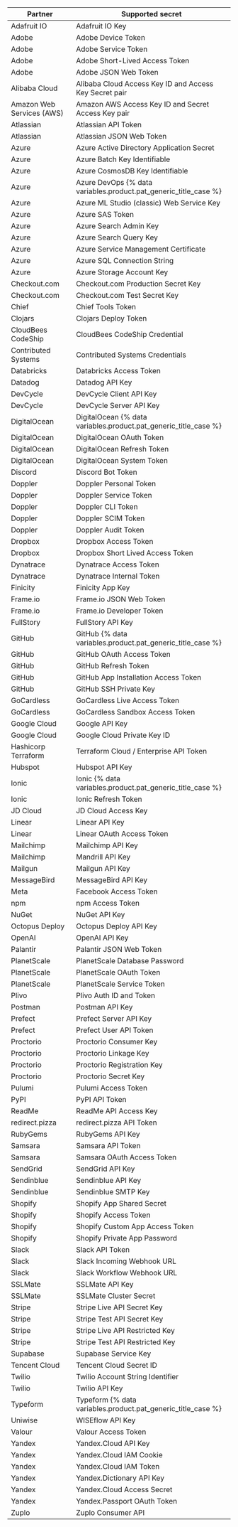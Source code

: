 Partner | Supported secret
--- | ---
Adafruit IO | Adafruit IO Key
Adobe | Adobe Device Token
Adobe | Adobe Service Token
Adobe | Adobe Short-Lived Access Token
Adobe | Adobe JSON Web Token
Alibaba Cloud | Alibaba Cloud Access Key ID and Access Key Secret pair
Amazon Web Services (AWS) | Amazon AWS Access Key ID and Secret Access Key pair
Atlassian | Atlassian API Token
Atlassian | Atlassian JSON Web Token
Azure | Azure Active Directory Application Secret
Azure | Azure Batch Key Identifiable
Azure | Azure CosmosDB Key Identifiable
Azure | Azure DevOps {% data variables.product.pat_generic_title_case %}
Azure | Azure ML Studio (classic) Web Service Key
Azure | Azure SAS Token
Azure | Azure Search Admin Key
Azure | Azure Search Query Key
Azure | Azure Service Management Certificate
Azure | Azure SQL Connection String
Azure | Azure Storage Account Key
Checkout.com | Checkout.com Production Secret Key
Checkout.com | Checkout.com Test Secret Key
Chief | Chief Tools Token
Clojars | Clojars Deploy Token
CloudBees CodeShip | CloudBees CodeShip Credential
Contributed Systems | Contributed Systems Credentials
Databricks | Databricks Access Token
Datadog | Datadog API Key
DevCycle | DevCycle Client API Key
DevCycle | DevCycle Server API Key
DigitalOcean | DigitalOcean {% data variables.product.pat_generic_title_case %}
DigitalOcean | DigitalOcean OAuth Token
DigitalOcean | DigitalOcean Refresh Token
DigitalOcean | DigitalOcean System Token
Discord | Discord Bot Token
Doppler | Doppler Personal Token
Doppler | Doppler Service Token
Doppler | Doppler CLI Token
Doppler | Doppler SCIM Token
Doppler | Doppler Audit Token
Dropbox | Dropbox Access Token
Dropbox | Dropbox Short Lived Access Token
Dynatrace | Dynatrace Access Token
Dynatrace | Dynatrace Internal Token
Finicity | Finicity App Key
Frame.io | Frame.io JSON Web Token
Frame.io| Frame.io Developer Token
FullStory| FullStory API Key
GitHub | GitHub {% data variables.product.pat_generic_title_case %}
GitHub | GitHub OAuth Access Token
GitHub | GitHub Refresh Token
GitHub | GitHub App Installation Access Token
GitHub | GitHub SSH Private Key
GoCardless | GoCardless Live Access Token
GoCardless | GoCardless Sandbox Access Token
Google Cloud | Google API Key
Google Cloud | Google Cloud Private Key ID
Hashicorp Terraform | Terraform Cloud / Enterprise API Token
Hubspot | Hubspot API Key
Ionic | Ionic {% data variables.product.pat_generic_title_case %}
Ionic | Ionic Refresh Token
JD Cloud | JD Cloud Access Key
Linear | Linear API Key
Linear | Linear OAuth Access Token
Mailchimp | Mailchimp API Key
Mailchimp | Mandrill API Key
Mailgun | Mailgun API Key
MessageBird | MessageBird API Key
Meta | Facebook Access Token
npm | npm Access Token
NuGet | NuGet API Key
Octopus Deploy | Octopus Deploy API Key
OpenAI | OpenAI API Key
Palantir | Palantir JSON Web Token
PlanetScale | PlanetScale Database Password
PlanetScale | PlanetScale OAuth Token
PlanetScale | PlanetScale Service Token
Plivo | Plivo Auth ID and Token
Postman | Postman API Key
Prefect | Prefect Server API Key
Prefect | Prefect User API Token
Proctorio | Proctorio Consumer Key
Proctorio | Proctorio Linkage Key
Proctorio | Proctorio Registration Key
Proctorio | Proctorio Secret Key
Pulumi | Pulumi Access Token
PyPI | PyPI API Token
ReadMe | ReadMe API Access Key
redirect.pizza | redirect.pizza API Token
RubyGems | RubyGems API Key
Samsara | Samsara API Token
Samsara | Samsara OAuth Access Token
SendGrid | SendGrid API Key
Sendinblue | Sendinblue API Key
Sendinblue | Sendinblue SMTP Key
Shopify | Shopify App Shared Secret
Shopify | Shopify Access Token
Shopify | Shopify Custom App Access Token
Shopify | Shopify Private App Password
Slack | Slack API Token
Slack | Slack Incoming Webhook URL
Slack | Slack Workflow Webhook URL
SSLMate | SSLMate API Key
SSLMate | SSLMate Cluster Secret
Stripe | Stripe Live API Secret Key
Stripe | Stripe Test API Secret Key
Stripe | Stripe Live API Restricted Key
Stripe | Stripe Test API Restricted Key
Supabase | Supabase Service Key
Tencent Cloud | Tencent Cloud Secret ID
Twilio | Twilio Account String Identifier
Twilio | Twilio API Key
Typeform | Typeform {% data variables.product.pat_generic_title_case %}
Uniwise | WISEflow API Key 
Valour | Valour Access Token
Yandex | Yandex.Cloud API Key	
Yandex | Yandex.Cloud IAM Cookie	
Yandex | Yandex.Cloud IAM Token	
Yandex | Yandex.Dictionary API Key	
Yandex | Yandex.Cloud Access Secret	
Yandex | Yandex.Passport OAuth Token	
Zuplo | Zuplo Consumer API
